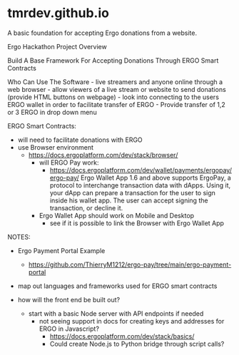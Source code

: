 # tmrdev.github.io
A basic foundation for accepting Ergo donations from a website.

Ergo Hackathon Project Overview

Build A Base Framework For Accepting Donations Through ERGO Smart Contracts

Who Can Use The Software
    - live streamers and anyone online through a web browser
    - allow viewers of a live stream or website to send donations (provide HTML buttons on webpage)
        - look into connecting to the users ERGO wallet in order to facilitate transfer of ERGO
        - Provide transfer of 1,2 or 3 ERGO in drop down menu

ERGO Smart Contracts:
   
   - will need to facilitate donations with ERGO
   - use Browser environment
        - https://docs.ergoplatform.com/dev/stack/browser/
            - will ERGO Pay work:
                - https://docs.ergoplatform.com/dev/wallet/payments/ergopay/ergo-pay/
                Ergo Wallet App 1.6 and above supports ErgoPay, a protocol to interchange transaction data with dApps. Using it, 
                your dApp can prepare a transaction for the user to sign inside his wallet app. The user can accept signing the transaction, or decline it.
            - Ergo Wallet App should work on Mobile and Desktop
                - see if it is possible to link the Browser with Ergo Wallet App


NOTES:

- Ergo Payment Portal Example
    - https://github.com/ThierryM1212/ergo-pay/tree/main/ergo-payment-portal

- map out languages and frameworks used for ERGO smart contracts
- how will the front end be built out?
    - start with a basic Node server with API endpoints if needed
        - not seeing support in docs for creating keys and addresses for ERGO in Javascript?
            - https://docs.ergoplatform.com/dev/stack/basics/
            - Could create Node.js to Python bridge through script calls?
            
